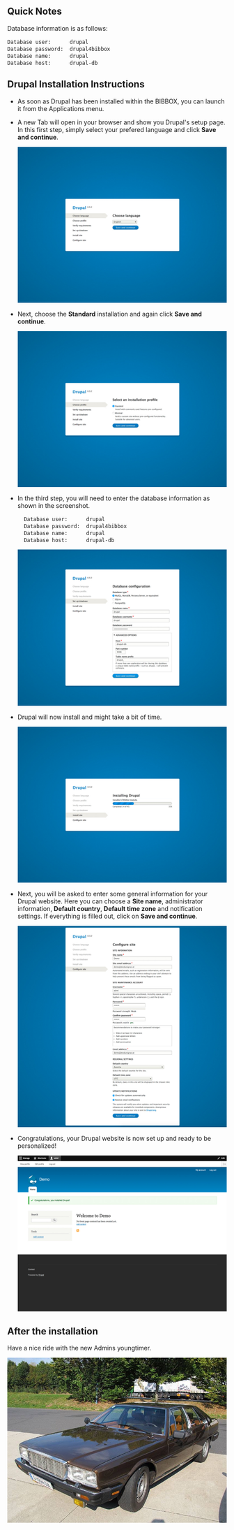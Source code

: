 ## Quick Notes

Database information is as follows:

```
Database user:      drupal
Database password:  drupal4bibbox
Database name:      drupal
Database host:      drupal-db
```


## Drupal Installation Instructions 

- As soon as Drupal has been installed within the BIBBOX, you can launch it from the Applications menu.

- A new Tab will open in your browser and show you Drupal's setup page. In this first step, simply select your prefered language and click **Save and continue**.

    ![01](install-screen-01.jpg)
    
- Next, choose the **Standard** installation and again click **Save and continue**.

    ![02](install-screen-02.jpg)
    
- In the third step, you will need to enter the database information as shown in the screenshot.

        Database user:      drupal
        Database password:  drupal4bibbox
        Database name:      drupal
        Database host:      drupal-db

    ![03](install-screen-03.jpg)
    
- Drupal will now install and might take a bit of time.

    ![04](install-screen-04.jpg)
    
- Next, you will be asked to enter some general information for your Drupal website. Here you can choose a **Site name**, administrator information, **Default country**, **Default time zone** and notification settings. If everything is filled out, click on **Save and continue**.

    ![05](install-screen-05.jpg)
    
- Congratulations, your Drupal website is now set up and ready to be personalized!

    ![06](install-screen-06.jpg)


## After the installation

Have a nice ride with the new Admins youngtimer.

![FINAL](install-screen-final.jpg)
